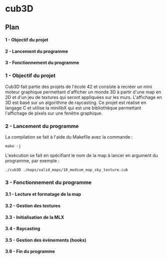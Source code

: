 # cub3D

## Plan
#### 1 - Objectif du projet
#### 2 - Lancement du programme
#### 3 - Fonctionnement du programme

### 1 - Objectif du projet
Cub3D fait partie des projets de l'école 42 et consiste à recréer un mini moteur graphique permettant d'afficher un monde 3D à partir d'une map en 2D et d'un jeu de textures qui seront appliquées sur les murs. L'affichage en 3D est basé sur un algorithme de raycasting.
Ce projet est réalisé en langage C et utilise la minilibX qui est une bibliothèque permettant l'affichage de pixels sur une fenêtre graphique.

### 2 - Lancement du programme
La compilation se fait à l'aide du Makefile avec la commande : 
```
make -j
```

L'exécution se fait en spécifiant le nom de la map à lancer en argument du programme, par exemple :
```
./cub3D ./maps/valid_maps/10_medium_map_sky_texture.cub
```

### 3 - Fonctionnement du programme
#### 3.1 - Lecture et formatage de la map
#### 3.2 - Gestion des textures
#### 3.3 - Initialisation de la MLX
#### 3.4 - Raycasting
#### 3.5 - Gestion des évènements (hooks)
#### 3.6 - Fin du programme

